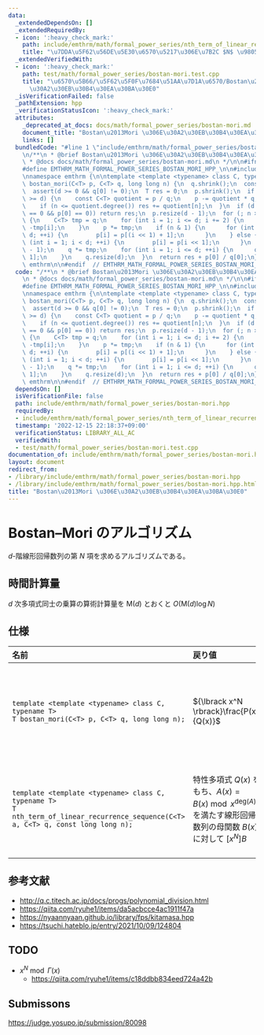 ```yaml
---
data:
  _extendedDependsOn: []
  _extendedRequiredBy:
  - icon: ':heavy_check_mark:'
    path: include/emthrm/math/formal_power_series/nth_term_of_linear_recurrence_sequence.hpp
    title: "\u7DDA\u5F62\u56DE\u5E30\u6570\u5217\u306E\u7B2C $N$ \u9805"
  _extendedVerifiedWith:
  - icon: ':heavy_check_mark:'
    path: test/math/formal_power_series/bostan-mori.test.cpp
    title: "\u6570\u5B66/\u5F62\u5F0F\u7684\u51AA\u7D1A\u6570/Bostan\u2013Mori \u306E\
      \u30A2\u30EB\u30B4\u30EA\u30BA\u30E0"
  _isVerificationFailed: false
  _pathExtension: hpp
  _verificationStatusIcon: ':heavy_check_mark:'
  attributes:
    _deprecated_at_docs: docs/math/formal_power_series/bostan-mori.md
    document_title: "Bostan\u2013Mori \u306E\u30A2\u30EB\u30B4\u30EA\u30BA\u30E0"
    links: []
  bundledCode: "#line 1 \"include/emthrm/math/formal_power_series/bostan-mori.hpp\"\
    \n/**\n * @brief Bostan\u2013Mori \u306E\u30A2\u30EB\u30B4\u30EA\u30BA\u30E0\n\
    \ * @docs docs/math/formal_power_series/bostan-mori.md\n */\n\n#ifndef EMTHRM_MATH_FORMAL_POWER_SERIES_BOSTAN_MORI_HPP_\n\
    #define EMTHRM_MATH_FORMAL_POWER_SERIES_BOSTAN_MORI_HPP_\n\n#include <cassert>\n\
    \nnamespace emthrm {\n\ntemplate <template <typename> class C, typename T>\nT\
    \ bostan_mori(C<T> p, C<T> q, long long n) {\n  q.shrink();\n  const int d = q.degree();\n\
    \  assert(d >= 0 && q[0] != 0);\n  T res = 0;\n  p.shrink();\n  if (p.degree()\
    \ >= d) {\n    const C<T> quotient = p / q;\n    p -= quotient * q;\n    p.shrink();\n\
    \    if (n <= quotient.degree()) res += quotient[n];\n  }\n  if (d == 0 || (p.degree()\
    \ == 0 && p[0] == 0)) return res;\n  p.resize(d - 1);\n  for (; n > 0; n >>= 1)\
    \ {\n    C<T> tmp = q;\n    for (int i = 1; i <= d; i += 2) {\n      tmp[i] =\
    \ -tmp[i];\n    }\n    p *= tmp;\n    if (n & 1) {\n      for (int i = 0; i <\
    \ d; ++i) {\n        p[i] = p[(i << 1) + 1];\n      }\n    } else {\n      for\
    \ (int i = 1; i < d; ++i) {\n        p[i] = p[i << 1];\n      }\n    }\n    p.resize(d\
    \ - 1);\n    q *= tmp;\n    for (int i = 1; i <= d; ++i) {\n      q[i] = q[i <<\
    \ 1];\n    }\n    q.resize(d);\n  }\n  return res + p[0] / q[0];\n}\n\n}  // namespace\
    \ emthrm\n\n#endif  // EMTHRM_MATH_FORMAL_POWER_SERIES_BOSTAN_MORI_HPP_\n"
  code: "/**\n * @brief Bostan\u2013Mori \u306E\u30A2\u30EB\u30B4\u30EA\u30BA\u30E0\
    \n * @docs docs/math/formal_power_series/bostan-mori.md\n */\n\n#ifndef EMTHRM_MATH_FORMAL_POWER_SERIES_BOSTAN_MORI_HPP_\n\
    #define EMTHRM_MATH_FORMAL_POWER_SERIES_BOSTAN_MORI_HPP_\n\n#include <cassert>\n\
    \nnamespace emthrm {\n\ntemplate <template <typename> class C, typename T>\nT\
    \ bostan_mori(C<T> p, C<T> q, long long n) {\n  q.shrink();\n  const int d = q.degree();\n\
    \  assert(d >= 0 && q[0] != 0);\n  T res = 0;\n  p.shrink();\n  if (p.degree()\
    \ >= d) {\n    const C<T> quotient = p / q;\n    p -= quotient * q;\n    p.shrink();\n\
    \    if (n <= quotient.degree()) res += quotient[n];\n  }\n  if (d == 0 || (p.degree()\
    \ == 0 && p[0] == 0)) return res;\n  p.resize(d - 1);\n  for (; n > 0; n >>= 1)\
    \ {\n    C<T> tmp = q;\n    for (int i = 1; i <= d; i += 2) {\n      tmp[i] =\
    \ -tmp[i];\n    }\n    p *= tmp;\n    if (n & 1) {\n      for (int i = 0; i <\
    \ d; ++i) {\n        p[i] = p[(i << 1) + 1];\n      }\n    } else {\n      for\
    \ (int i = 1; i < d; ++i) {\n        p[i] = p[i << 1];\n      }\n    }\n    p.resize(d\
    \ - 1);\n    q *= tmp;\n    for (int i = 1; i <= d; ++i) {\n      q[i] = q[i <<\
    \ 1];\n    }\n    q.resize(d);\n  }\n  return res + p[0] / q[0];\n}\n\n}  // namespace\
    \ emthrm\n\n#endif  // EMTHRM_MATH_FORMAL_POWER_SERIES_BOSTAN_MORI_HPP_\n"
  dependsOn: []
  isVerificationFile: false
  path: include/emthrm/math/formal_power_series/bostan-mori.hpp
  requiredBy:
  - include/emthrm/math/formal_power_series/nth_term_of_linear_recurrence_sequence.hpp
  timestamp: '2022-12-15 22:18:37+09:00'
  verificationStatus: LIBRARY_ALL_AC
  verifiedWith:
  - test/math/formal_power_series/bostan-mori.test.cpp
documentation_of: include/emthrm/math/formal_power_series/bostan-mori.hpp
layout: document
redirect_from:
- /library/include/emthrm/math/formal_power_series/bostan-mori.hpp
- /library/include/emthrm/math/formal_power_series/bostan-mori.hpp.html
title: "Bostan\u2013Mori \u306E\u30A2\u30EB\u30B4\u30EA\u30BA\u30E0"
---
```

# Bostan–Mori のアルゴリズム

$d$-階線形回帰数列の第 $N$ 項を求めるアルゴリズムである。


## 時間計算量

$d$ 次多項式同士の乗算の算術計算量を $\mathsf{M}(d)$ とおくと $O(\mathsf{M}(d) \log{N})$


## 仕様

|名前|戻り値|要件|備考|
|:--|:--|:--|:--|
|`template <template <typename> class C, typename T>`<br>`T bostan_mori(C<T> p, C<T> q, long long n);`|${\lbrack x^N \rbrack}\frac{P(x)}{Q(x)}$|${\lbrack x^0 \rbrack}Q = Q(0)$ は可逆元 (invertible element) である。|`C` は冪級数を表す構造体である。|
|`template <template <typename> class C, typename T>`<br>`T nth_term_of_linear_recurrence_sequence(C<T> a, C<T> q, const long long n);`|特性多項式 $Q(x)$ をもち、$A(x) = B(x) \bmod{x^{\mathrm{deg}(A)}}$ を満たす線形回帰数列の母関数 $B(x)$ に対して ${\lbrack x^N \rbrack}B$||`C` は冪級数を表す構造体である。|


## 参考文献

- http://q.c.titech.ac.jp/docs/progs/polynomial_division.html
- https://qiita.com/ryuhe1/items/da5acbcce4ac1911f47a
- https://nyaannyaan.github.io/library/fps/kitamasa.hpp
- https://tsuchi.hateblo.jp/entry/2021/10/09/124804


## TODO

- $x^N \bmod \Gamma(x)$
  - https://qiita.com/ryuhe1/items/c18ddbb834eed724a42b


## Submissons

https://judge.yosupo.jp/submission/80098
